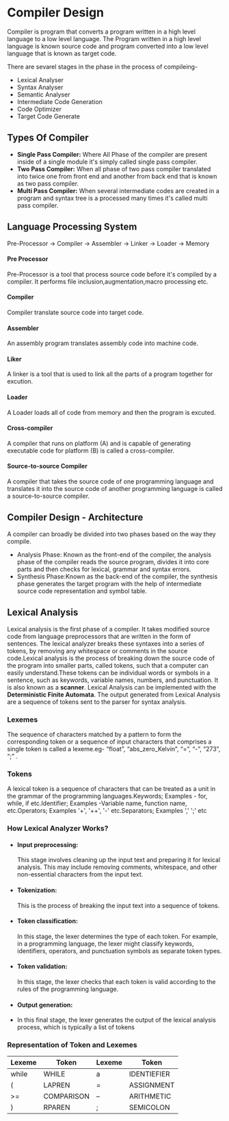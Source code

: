 # Compiler Design

Compiler is program that converts a program written in a high level language to a low level language. The Program written in a high level language is known source code and program converted into a low level language that is known as target code.

There are sevarel stages in the phase in the process of compileing-
- Lexical Analyser
- Syntax Analyser
- Semantic Analyser
- Intermediate Code Generation
- Code Optimizer
- Target Code Generate

## Types Of Compiler
- **Single Pass Compiler:** Where All Phase of the compiler are present inside of a single module it's simply called single pass compiler.
- **Two Pass Compiler:** When all phase of two pass compiler translated into twice one from front end and another from back end  that is known as two pass compiler.
- **Multi Pass Compiler:** When several intermediate codes are created in a program and syntax tree is a processed  many times it's called multi pass compiler.

## Language Processing System

Pre-Processor -> Compiler -> Assembler -> Linker -> Loader -> Memory

#### Pre Processor
Pre-Processor is a tool that process source code before it's compiled by a compiler. It performs file inclusion,augmentation,macro processing etc.
#### Compiler
Compiler translate source code into target code.
#### Assembler
An assembly program translates assembly code into machine code.
#### Liker
A linker is a tool that is used to link all the parts of a program together for excution.
#### Loader
A Loader loads all of code from memory and then the program is excuted.
#### Cross-compiler
A compiler that runs on platform (A) and is capable of generating executable code for platform (B) is called a cross-compiler.
#### Source-to-source Compiler
A compiler that takes the source code of one programming language and translates it into the source code of another programming language is called a source-to-source compiler.

## Compiler Design - Architecture
A compiler can broadly be divided into two phases based on the way they compile.
- Analysis Phase: Known as the front-end of the compiler, the analysis phase of the compiler reads the source program, divides it into core parts and then checks for lexical, grammar and syntax errors.
- Synthesis Phase:Known as the back-end of the compiler, the synthesis phase generates the target program with the help of intermediate source code representation and symbol table.

## Lexical Analysis
Lexical analysis is the first phase of a compiler. It takes modified source code from language preprocessors that are written in the form of sentences. The lexical analyzer breaks these syntaxes into a series of tokens, by removing any whitespace or comments in the source code.Lexical analysis is the process of breaking down the source code of the program into smaller parts, called tokens, such that a computer can easily understand.These tokens can be individual words or symbols in a sentence, such as keywords, variable names, numbers, and punctuation. It is also known as a **scanner**. Lexical Analysis can be implemented with the **Deterministic Finite Automata**. The output generated from Lexical Analysis are a sequence of tokens sent to the parser for syntax analysis.

### Lexemes
The sequence of characters matched by a pattern to form the corresponding token or a sequence of input characters that comprises a single token is called a lexeme.eg- “float”, “abs_zero_Kelvin”, “=”, “-”, “273”, “;” . 

### Tokens
A lexical token is a sequence of characters that can be treated as a unit in the grammar of the programming languages.Keywords; Examples - for, while, if etc.Identifier; Examples -Variable name, function name, etc.Operators; Examples '+', '++', '-' etc.Separators; Examples ',' ';' etc

### How Lexical Analyzer Works?
- #### Input preprocessing:
  This stage involves cleaning up the input text and preparing it for lexical analysis. This may include removing comments, whitespace, and other non-essential characters from the input text.

- #### Tokenization:
  This is the process of breaking the input text into a sequence of tokens.
  
- #### Token classification:
  In this stage, the lexer determines the type of each token. For example, in a programming language, the lexer might classify keywords, identifiers, operators, and punctuation symbols     as separate token types.
- #### Token validation:
   In this stage, the lexer checks that each token is valid according to the rules of the programming language.
- #### Output generation:
- In this final stage, the lexer generates the output of the lexical analysis process, which is typically a list of tokens

 ### Representation of Token and Lexemes
 |Lexeme|Token|Lexeme|Token|
 |---|---|---|---|
 |while|WHILE|a|IDENTIEFIER|
  | ( |	LAPREN| 	= |	ASSIGNMENT|
|>= 	|COMPARISON 	|– 	|ARITHMETIC|
| ) 	|RPAREN 	|; 	|SEMICOLON|
 






  
